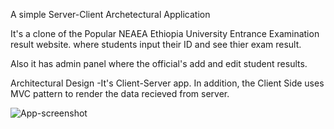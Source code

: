A simple Server-Client Archetectural Application

It's a clone of the Popular NEAEA Ethiopia University Entrance Examination result website.  where students input their ID and see thier exam result. 

Also it has admin panel where the official's add and edit student results.

Architectural Design
-It's Client-Server app.
In addition, the Client Side uses MVC pattern to render the data recieved from server. 


![App-screenshot](https://github.com/Buranch/Neaea/edit/master/public/images/neaea.JPG)
